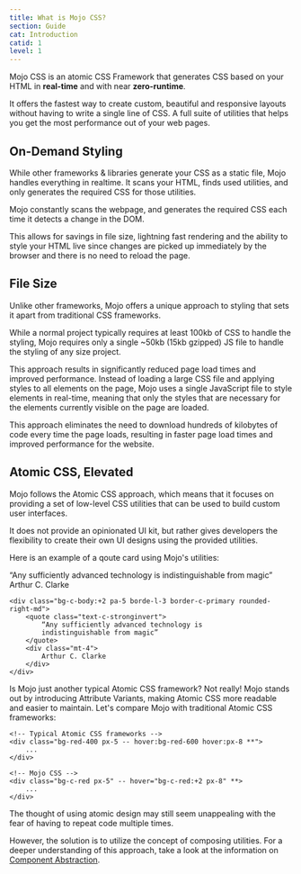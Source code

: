 ```yaml
---
title: What is Mojo CSS?
section: Guide
cat: Introduction
catid: 1
level: 1
---
```


Mojo CSS is an atomic CSS Framework that generates CSS based on your HTML in <b>real-time</b> and with near <b>zero-runtime</b>.

It offers the fastest way to create custom, beautiful and responsive layouts without having to write a single line of CSS. A full suite of utilities that helps you get the most performance out of your web pages.

## On-Demand Styling

While other frameworks & libraries generate your CSS as a static file, Mojo handles everything in realtime. It scans your HTML, finds used utilities, and only generates the required CSS for those utilities.

Mojo constantly scans the webpage, and generates the required CSS each time it detects a change in the DOM.

This allows for savings in file size, lightning fast rendering and the ability to style your HTML live since changes are picked up immediately by the browser and there is no need to reload the page.

## File Size

Unlike other frameworks, Mojo offers a unique approach to styling that sets it apart from traditional CSS frameworks.

While a normal project typically requires at least 100kb of CSS to handle the styling, Mojo requires only a single ~50kb (15kb gzipped) JS file to handle the styling of any size project.

This approach results in significantly reduced page load times and improved performance. Instead of loading a large CSS file and applying styles to all elements on the page, Mojo uses a single JavaScript file to style elements in real-time, meaning that only the styles that are necessary for the elements currently visible on the page are loaded.

This approach eliminates the need to download hundreds of kilobytes of code every time the page loads, resulting in faster page load times and improved performance for the website.

## Atomic CSS, Elevated

Mojo follows the Atomic CSS approach, which means that it focuses on providing a set of low-level CSS utilities that can be used to build custom user interfaces.

It does not provide an opinionated UI kit, but rather gives developers the flexibility to create their own UI designs using the provided utilities.

Here is an example of a qoute card using Mojo's utilities:

<utldemo abovecode="true">
    <div class="bg-c-body:+3 pa-5 border-l-3 border-c-primary rounded-right-md" dim="bg-c-body:+2" blackout="bg-c-body:+4">
        <div class="text-c-stronginvert">
            “Any sufficiently advanced technology is
            indistinguishable from magic”
        </div>
         <div class="mt-4">
            Arthur C. Clarke
         </div>
    </div>
</utldemo>
<showcode lang="html">

```
<div class="bg-c-body:+2 pa-5 borde-l-3 border-c-primary rounded-right-md">
    <quote class="text-c-stronginvert">
        “Any sufficiently advanced technology is
        indistinguishable from magic”
    </quote>
    <div class="mt-4">
        Arthur C. Clarke
    </div>
</div>
```

</showcode>

Is Mojo just another typical Atomic CSS framework? Not really! Mojo stands out by introducing Attribute Variants, making Atomic CSS more readable and easier to maintain. Let's compare Mojo with traditional Atomic CSS frameworks:

<showcode lang="html">

```
<!-- Typical Atomic CSS frameworks -->
<div class="bg-red-400 px-5 -- hover:bg-red-600 hover:px-8 **">
    ...
</div>

<!-- Mojo CSS -->
<div class="bg-c-red px-5" -- hover="bg-c-red:+2 px-8" **>
    ...
</div>
```

</showcode>

The thought of using atomic design may still seem unappealing with the fear of having to repeat code multiple times.

However, the solution is to utilize the concept of composing utilities. For a deeper understanding of this approach, take a look at the information on [Component Abstraction](/docs/guide/component-abstraction).

<guide-next></guide-next>
